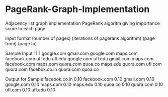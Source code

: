 # PageRank-Graph-Implementation

Adjacency list graph implementation
PageRank algoritm giving importance score to each page

Input format
(number of pages) (iterations of pagerank algorithm)
(page from)  (page to)


Sample Input
11 1
google.com gmail.com
google.com maps.com
facebook.com ufl.edu
ufl.edu google.com
ufl.edu gmail.com
maps.com facebook.com
maps.com quora.com
quoa.co maps.edu
quora.com ufl.com
quora.com facebok.co.in
quora.com quoa.co


Output for Sample
facebok.co.in 0.10
facebook.com 0.10
gmail.com 0.10
google.com 0.10
maps.com 0.10
maps.edu 0.10
quoa.co 0.10
quora.com 0.10
ufl.com 0.10
ufl.edu 0.10
